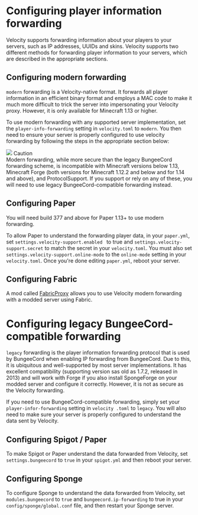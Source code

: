 # Configuring player information forwarding

Velocity supports forwarding information about your players to your servers, such as IP addresses, UUIDs and skins.
Velocity supports two different methods for forwarding player information to your servers, which are described in the
 appropriate sections.
 
## Configuring modern forwarding
`modern` forwarding is a Velocity-native format. It forwards all player information in an efficient binary format and
employs a MAC code to make it much more difficult to trick the server into impersonating your Velocity proxy.
However, it is only available for Minecraft 1.13 or higher.

To use modern forwarding with any supported server implementation, set the `player-info-forwarding` setting in
`velocity.toml` to `modern`. You then need to ensure your server is properly configured to use velocity forwarding by
 following the steps in the appropriate section below:

<div>
<div class="caution-header">
    <img src="https://cdn.discordapp.com/attachments/734487433621668011/736277965142491276/warning_icon.png"></img>
     Caution
</div>
  <div class="caution">
      Modern forwarding, while more secure than the legacy 
      BungeeCord forwarding scheme, is incompatible with Minecraft versions
      below 1.13, Minecraft Forge (both versions for Minecraft 1.12.2 and
      below and for 1.14 and above), and ProtocolSupport. If you support 
      or rely on any of these, you will need to use legacy
      BungeeCord-compatible forwarding instead.
  </div>
</div>

## Configuring Paper

You will need build 377 and above for Paper 1.13+ to use modern forwarding.

To allow Paper to understand the forwarding player data, in your `paper.yml`, set `settings.velocity-support.enabled
` to true and `settings.velocity-support.secret` to match the secret in your `velocity.toml`. You must also set 
`settings.velocity-support.online-mode` to the `online-mode` setting in your `velocity.toml`. Once you're done
editing `paper.yml`, reboot your server.
 
## Configuring Fabric

A mod called [FabricProxy](https://www.curseforge.com/minecraft/mc-mods/fabricproxy) allows you to use Velocity
 modern forwarding with a modded server using Fabric.
 
# Configuring legacy BungeeCord-compatible forwarding

`legacy` forwarding is the player information forwarding protocol that is used by BungeeCord when enabling IP
forwarding from BungeeCord. Due to this, it is ubiquitous and well-supported by most server implementations. It has
excellent compatibility (supporting version sas old as 1.7.2, released in 2013) and will work with Forge if you
also install SpongeForge on your modded server and configure it correctly. However, it is not as secure as the
Velocity forwarding.

If you need to use BungeeCord-compatible forwarding, simply set your `player-infor-forwarding` setting in `velocity
.toml` to `legacy`. You will also need to make sure your server is properly configured to understand the data sent by
Velocity.

## Configuring Spigot / Paper

To make Spigot or Paper understand the data forwarded from Velocity, set `settings.bungeecord` to `true` in your
 `spigot.yml` and then reboot your server.
 
## Configuring Sponge

To configure Sponge to understand the data forwarded from Velocity, set `modules.bungeecord` to `true` and 
`bungeecord.ip-forwarding` to true in your `config/sponge/global.conf` file, and then restart your Sponge server.
                                                                                                              

